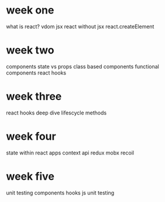 


# week one

what is react?
vdom 
jsx 
react without jsx
react.createElement 

# week two 
components 
state vs props 
class based components 
functional components 
react hooks 

# week three 
react hooks deep dive 
lifescycle methods 


# week four 
state within react apps 
context api 
redux 
mobx 
recoil

# week five 
unit testing 
components 
hooks 
js unit testing
